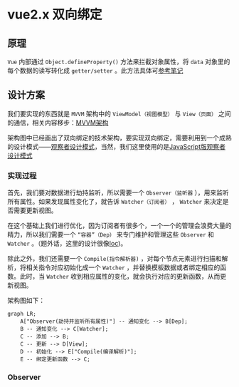 # vue2.x 双向绑定

## 原理

`Vue` 内部通过 `Object.defineProperty()` 方法来拦截对象属性，将 `data` 对象里的每个数据的读写转化成 `getter/setter` 。此方法具体可[参考笔记](../../../../编程语言/JavaScript/基础语法/对象/defineProperty.md)

## 设计方案

我们要实现的东西就是 `MVVM` 架构中的 `ViewModel（视图模型）` 与 `View（页面）` 之间的通信，相关内容移步：[MVVM架构](../../../../程序设计/架构思想/MVVM/README.md)

架构图中已经画出了双向绑定的技术架构，要实现双向绑定，需要利用到一个成熟的设计模式——[观察者设计模式](../../../../程序设计/设计模式/行为型模式/观察者模式/README.md)，当然，我们这里使用的是[JavaScript版观察者设计模式](../../../../编程语言/JavaScript/设计模式/常用设计模式/观察者模式/README.md)

### 实现过程

首先，我们要对数据进行劫持监听，所以需要一个 `Observer（监听器` ），用来监听所有属性。如果发现属性变化了，就告诉 `Watcher（订阅者）` ， `Watcher` 来决定是否需要更新视图。

在这个基础上我们进行优化，因为订阅者有很多个，一个一个的管理会浪费大量的精力，所以我们需要一个 `“容器”（Dep）` 来专门维护和管理这些 `Observer` 和 `Watcher` 。（题外话，这里的设计很像[Ioc](../../../../程序设计/架构思想/Ioc/README.md))。

除此之外，我们还需要一个 `Compile(指令解析器)` ，对每个节点元素进行扫描和解析，将相关指令对应初始化成一个 `Watcher` ，并替换模板数据或者绑定相应的函数。此时，当 `Watcher` 收到相应属性的变化，就会执行对应的更新函数，从而更新视图。

架构图如下：

``` mermaid
graph LR;
    A["Observer(劫持并监听所有属性)"] -- 通知变化 --> B[Dep];
    B -- 通知变化 --> C[Watcher];
    C -- 添加 --> B;
    C -- 更新 --> D[View];
    D -- 初始化 --> E["Compile(编译解析)"];
    E -- 绑定更新函数 --> C;
```

### Observer
